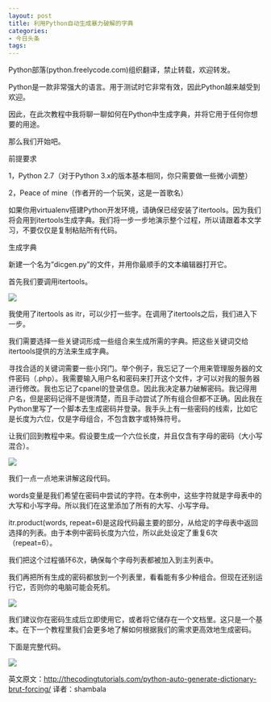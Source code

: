 ```yaml
---
layout: post
title: 利用Python自动生成暴力破解的字典
categories:
- 今日头条
tags:
---
```

				



Python部落(python.freelycode.com)组织翻译，禁止转载，欢迎转发。

Python是一款非常强大的语言。用于测试时它非常有效，因此Python越来越受到欢迎。

因此，在此次教程中我将聊一聊如何在Python中生成字典，并将它用于任何你想要的用途。

那么我们开始吧。

前提要求

1，Python 2.7（对于Python 3.x的版本基本相同，你只需要做一些微小调整）

2，Peace of mine（作者开的一个玩笑，这是一首歌名）

如果你用virtualenv搭建Python开发环境，请确保已经安装了itertools。因为我们将会用到itertools生成字典。我们将一步一步地演示整个过程，所以请跟着本文学习，不要仅仅是复制粘贴所有代码。

生成字典

新建一个名为”dicgen.py”的文件，并用你最顺手的文本编辑器打开它。

首先我们要调用itertools。

![](http://p3.pstatp.com/large/bb80007620030aa56cb)

我使用了itertools as itr，可以少打一些字。在调用了itertools之后，我们进入下一步。

我们需要选择一些关键词形成一些组合来生成所需的字典。把这些关键词交给itertools提供的方法来生成字典。

寻找合适的关键词需要一些小窍门。举个例子，我忘记了一个用来管理服务器的文件密码（.php）。我需要输入用户名和密码来打开这个文件，才可以对我的服务器进行修改。我也忘记了cpanel的登录信息。因此我决定暴力破解密码。我记得用户名，但是密码记得不是很清楚，而且手动尝试了所有组合但都不正确。因此我在Python里写了一个脚本去生成密码并登录。我手头上有一些密码的线索，比如它是长度为六位，仅是字母组合，不包含数字或特殊符号。

让我们回到教程中来。假设要生成一个六位长度，并且仅含有字母的密码（大小写混合）。

![](http://p1.pstatp.com/large/b5b0005a0ced4e77f61)

我们一点一点地来讲解这段代码。

words变量是我们希望在密码中尝试的字符。在本例中，这些字符就是字母表中的大写和小写字母。所以我们在这里添加了所有的大写、小写字母。

itr.product(words, repeat=6)是这段代码最主要的部分，从给定的字母表中返回选择的列表。由于本例中密码长度为六位，所以此处设定了重复6次（repeat=6）。

我们把这个过程循环6次，确保每个字母列表都被加入到主列表中。

我们再把所有生成的密码都放到一个列表里，看看能有多少种组合。但现在还别运行它，否则你的电脑可能会死机。

![](http://p3.pstatp.com/large/bbc0008212d1abc3491)

我们建议你在密码生成后立即使用它，或者将它储存在一个文档里。这只是一个基本。在下一个教程里我们会更多地了解如何根据我们的需求更高效地生成密码。

下面是完整代码。

![](http://p3.pstatp.com/large/bbf00082fd3c15f997a)

 英文原文：http://thecodingtutorials.com/python-auto-generate-dictionary-brut-forcing/ 译者：shambala